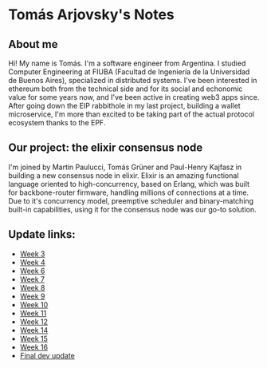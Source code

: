 # Tomás Arjovsky's Notes

## About me

Hi! My name is Tomás. I'm a software engineer from Argentina. I studied Computer Engineering at FIUBA (Facultad de Ingeniería de la Universidad de Buenos Aires), specialized in distributed systems. I've been interested in ethereum both from the technical side and for its social and echonomic value for some years now, and I've been active in creating web3 apps since. After going down the EIP rabbithole in my last project, building a wallet microservice, I'm more than excited to be taking part of the actual protocol ecosystem thanks to the EPF.

## Our project: the elixir consensus node

I'm joined by Martin Paulucci, Tomás Grüner and Paul-Henry Kajfasz in building a new consensus node in elixir. Elixir is an amazing functional language oriented to high-concurrency, based on Erlang, which was built for backbone-router firmware, handling millions of connections at a time. Due to it's concurrency model, preemptive scheduler and binary-matching built-in capabilities, using it for the consensus node was our go-to solution.

## Update links:

- [Week 3](https://hackmd.io/@ft-mkp6jQ5egGIMYqmACGA/SJBdp9So2)
- [Week 4](https://hackmd.io/6x43ZTkmSL2YKxdZe5E9KQ)
- [Week 6](https://hackmd.io/ElVH25hKTuKxMjMMrFRbNQ)
- [Week 7](https://hackmd.io/Upv0iycJQAyDjcB2CF9q1Q)
- [Week 8](https://hackmd.io/WiTgsZqWTlSOXP8WX6kPkA)
- [Week 9](https://hackmd.io/4ho8pWYRSpa4QKkAi0wJ-w)
- [Week 10](https://hackmd.io/VS1ZoNvXQQi60g65vxlW6A)
- [Week 11](https://hackmd.io/zDJ6OTARQMeT9ZMlgN_GYw)
- [Week 12](https://hackmd.io/Apee8YsqRBa9c9NyRX75zw)
- [Week 14](https://hackmd.io/Apee8YsqRBa9c9NyRX75zw)
- [Week 15](https://hackmd.io/9TKEKvptRwm8nEksuAkmPg)
- [Week 16](https://hackmd.io/dbu5cc7xQkuqxjTXF3e0Ww)
- [Final dev update](https://hackmd.io/@ft-mkp6jQ5egGIMYqmACGA/H1DGNWlEp)
